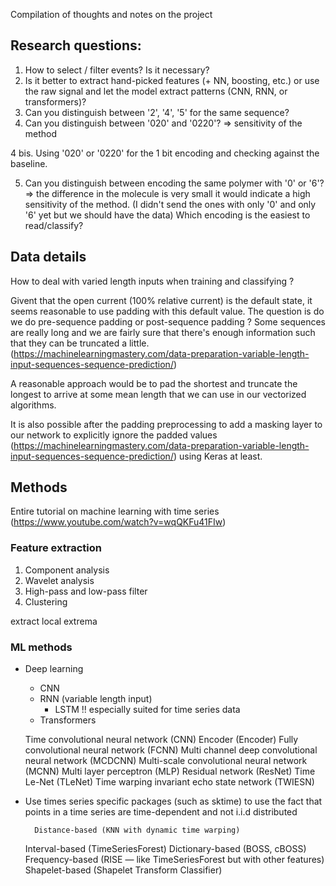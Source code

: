 
Compilation of thoughts and notes on the project

## Research questions:

1. How to select / filter events? Is it necessary?
2. Is it better to extract hand-picked features (+ NN, boosting, etc.) or use the raw signal and let the model extract patterns (CNN, RNN, or transformers)?
3. Can you distinguish between '2', '4', '5' for the same sequence?
4. Can you distinguish between '020' and '0220'? => sensitivity of the method

4 bis. Using '020' or '0220' for the 1 bit encoding and checking against the baseline. 

5. Can you distinguish between encoding the same polymer with '0' or '6'? => the difference in the molecule is very small it would indicate a high sensitivity of the method.
(I didn't send the ones with only '0' and only '6' yet but we should have the data) Which encoding is the easiest to read/classify?

## Data details

How to deal with varied length inputs when training and classifying ?

Givent that the open current (100% relative current) is the default state, it seems reasonable to use padding with this default value. The question is do we do pre-sequence padding or post-sequence padding ? Some sequences are really long and we are fairly sure that there's enough information such that they can be truncated a little. (https://machinelearningmastery.com/data-preparation-variable-length-input-sequences-sequence-prediction/)

A reasonable approach would be to pad the shortest and truncate the longest to arrive at some mean length that we can use in our vectorized algorithms.

It is also possible after the padding preprocessing to add a masking layer to our network to explicitly ignore the padded values (https://machinelearningmastery.com/data-preparation-variable-length-input-sequences-sequence-prediction/) using Keras at least.

## Methods

Entire tutorial on machine learning with time series (https://www.youtube.com/watch?v=wqQKFu41FIw)

### Feature extraction

1. Component analysis
2. Wavelet analysis
3. High-pass and low-pass filter
4. Clustering

extract local extrema

### ML methods

- Deep learning 
    - CNN
    - RNN (variable length input)
        - LSTM !! especially suited for time series data
    - Transformers

	Time convolutional neural network (CNN)
	Encoder (Encoder)
	Fully convolutional neural network (FCNN)
	Multi channel deep convolutional neural network (MCDCNN)
	Multi-scale convolutional neural network (MCNN)
	Multi layer perceptron (MLP)
	Residual network (ResNet)
	Time Le-Net (TLeNet)
	Time warping invariant echo state network (TWIESN)

- Use times series specific packages (such as sktime) to use the fact that points in a time series are time-dependent and not i.i.d distributed

    	Distance-based (KNN with dynamic time warping)
	Interval-based (TimeSeriesForest)
	Dictionary-based (BOSS, cBOSS)
	Frequency-based (RISE — like TimeSeriesForest but with other features)
	Shapelet-based (Shapelet Transform Classifier)
